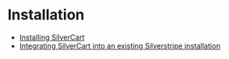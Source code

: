# Installation

   * [Installing SilverCart](1-Installing-SilverCart#installing-silvercart)
   * [Integrating SilverCart into an existing Silverstripe installation](2-Integrating-SilverCart-into-an-existing-Silverstripe-installation#integrating-silvercart-into-an-existing-silverstripeinstallation)
